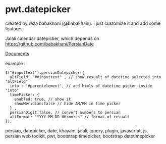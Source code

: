 pwt.datepicker
==============
created by reza babakhani (@babakhani). i just customize it and add some features.

Jalali calendar datepicker, which depends on https://github.com/babakhani/PersianDate

[Documents](http://babakhani.github.io/PersianWebToolkit/datepicker)

example : 
```
$("#inputtext").persianDatepicker({
  altField: "##inputtext" , // show resualt of datetime selected into "altField"
  into : '#parentelement', // add htmls of datetime picker inside "into"
  timePicker: {
    enabled: true, // show it
    showMeridian:false // hide AM/PM in time picker
  } ,  
  persianDigit:false, // convert numbers to persian
  altFormat: "YYYY-MM-DD HH:mm:ss" // format of resualt
});
```

persian, datepicker, date, khayam, jalali, jquery, plugin, javascript, js, persian web toolkit, pwt,
bootstrap timepicker, bootstrap datetimepicker

